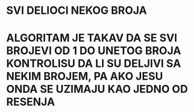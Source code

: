 # SVI DELIOCI NEKOG BROJA

# ALGORITAM JE TAKAV DA SE SVI BROJEVI OD 1 DO UNETOG BROJA KONTROLISU DA LI SU DELJIVI SA NEKIM BROJEM, PA AKO JESU ONDA SE UZIMAJU KAO JEDNO OD RESENJA

